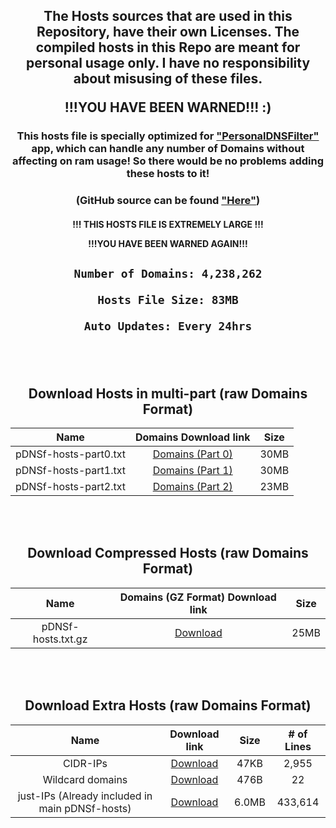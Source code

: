 <div align="center">

<h2>
The Hosts sources that are used in this Repository, have their own Licenses. The compiled hosts in this Repo are meant for personal usage only. I have no responsibility about misusing of these files.

!!!YOU HAVE BEEN WARNED!!! :)

</h2>

### This hosts file is specially optimized for ["PersonalDNSFilter"](https://www.zenz-solutions.de/personaldnsfilter/) app, which can handle any number of Domains without affecting on ram usage! So there would be no problems adding these hosts to it!

### (GitHub source can be found ["Here"](https://github.com/IngoZenz/personaldnsfilter))


<h4>

!!! THIS HOSTS FILE IS EXTREMELY LARGE !!!

!!!YOU HAVE BEEN WARNED AGAIN!!!

</h4>

  <h2>
    
    Number of Domains: 4,238,262
    
    Hosts File Size: 83MB
    
    Auto Updates: Every 24hrs
    
  </h2>



<br> </br>
## Download Hosts in multi-part (raw Domains Format)

| Name | Domains Download link | Size |
|:---------:|:-------:|:-------:|
| pDNSf-hosts-part0.txt | [Domains (Part 0)](https://github.com/j-moriarti/pDNSf-Hosts-collection/releases/download/v1.0.0/pDNSf-hosts-part0.txt) | 30MB |
| pDNSf-hosts-part1.txt | [Domains (Part 1)](https://github.com/j-moriarti/pDNSf-Hosts-collection/releases/download/v1.0.0/pDNSf-hosts-part1.txt) | 30MB |
| pDNSf-hosts-part2.txt | [Domains (Part 2)](https://github.com/j-moriarti/pDNSf-Hosts-collection/releases/download/v1.0.0/pDNSf-hosts-part2.txt) | 23MB |

<br> </br>
## Download Compressed Hosts (raw Domains Format)

| Name | Domains (GZ Format) Download link | Size |
|:---------:|:-------:|:-------:|
| pDNSf-hosts.txt.gz | [Download](https://github.com/j-moriarti/pDNSf-Hosts-collection/releases/download/v1.0.0/pDNSf-hosts.txt.gz) | 25MB |

<br> </br>
## Download Extra Hosts (raw Domains Format)

| Name | Download link | Size | # of Lines |
|:---------:|:-------:|:-------:|:-------:|
| CIDR-IPs | [Download](https://github.com/j-moriarti/pDNSf-Hosts-collection/releases/download/v1.0.0/CIDR-IPs.txt) | 47KB | 2,955 |
| Wildcard domains | [Download](https://github.com/j-moriarti/pDNSf-Hosts-collection/releases/download/v1.0.0/Wildcards.txt) | 476B | 22 |
| just-IPs (Already included in main pDNSf-hosts) | [Download](https://github.com/j-moriarti/pDNSf-Hosts-collection/releases/download/v1.0.0/just-IPs.txt) | 6.0MB | 433,614 |

</div>
